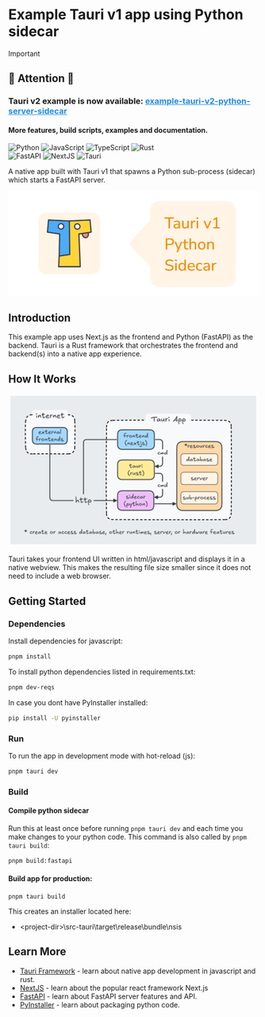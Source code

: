 # Example Tauri v1 app using Python sidecar

> [!IMPORTANT]
>
> <h2>🚨 Attention 🚨</h2>
> <h3>Tauri v2 example is now available:
> <a href="https://github.com/dieharders/example-tauri-v2-python-server-sidecar" style="color: #228be6">example-tauri-v2-python-server-sidecar</a></h3>
> <h4>More features, build scripts, examples and documentation.</h4>

<!-- <h2 align="center" style="padding: 0.5rem; margin-bottom: 1rem; font-weight: bold; background-color: #fab005; color: black; width: 100%; height: auto; text-align: center;">👀 🚨 Attention 🚨 👀<br/>Tauri v2 example is now available:<br/><a href="https://github.com/dieharders/example-tauri-v2-python-server-sidecar" style="color: #228be6">example-tauri-v2-python-server-sidecar</a>
<p style="font-weight: normal">More features, build scripts, examples and documentation.</p></h2> -->

![Python](https://img.shields.io/badge/-Python-000?&logo=Python)
![JavaScript](https://img.shields.io/badge/-JavaScript-000?&logo=JavaScript)
![TypeScript](https://img.shields.io/badge/-TypeScript-000?&logo=TypeScript)
![Rust](https://img.shields.io/badge/-Rust-000?&logo=Rust)
<br>
![FastAPI](https://img.shields.io/badge/-FastAPI-000?&logo=fastapi)
![NextJS](https://img.shields.io/badge/-NextJS-000?&logo=nextdotjs)
![Tauri](https://img.shields.io/badge/-Tauri-000?&logo=Tauri)

A native app built with Tauri v1 that spawns a Python sub-process (sidecar) which starts a FastAPI server.

![logo](extras/sidecar-logo.png "python sidecar logo")

## Introduction

This example app uses Next.js as the frontend and Python (FastAPI) as the backend. Tauri is a Rust framework that orchestrates the frontend and backend(s) into a native app experience.

## How It Works

![python sidecar architecture](extras/diagram.png "python sidecar architecture")

Tauri takes your frontend UI written in html/javascript and displays it in a native webview. This makes the resulting file size smaller since it does not need to include a web browser.

## Getting Started

### Dependencies

Install dependencies for javascript:

```bash
pnpm install
```

To install python dependencies listed in requirements.txt:

```bash
pnpm dev-reqs
```

In case you dont have PyInstaller installed:

```bash
pip install -U pyinstaller
```

### Run

To run the app in development mode with hot-reload (js):

```bash
pnpm tauri dev
```

### Build

#### Compile python sidecar

Run this at least once before running `pnpm tauri dev` and each time you make changes to your python code. This command is also called by `pnpm tauri build`:

```bash
pnpm build:fastapi
```

#### Build app for production:

```
pnpm tauri build
```

This creates an installer located here:

- \<project-dir>\src-tauri\target\release\bundle\nsis

## Learn More

- [Tauri Framework](https://tauri.app/) - learn about native app development in javascript and rust.
- [NextJS](https://nextjs.org/docs) - learn about the popular react framework Next.js
- [FastAPI](https://fastapi.tiangolo.com/) - learn about FastAPI server features and API.
- [PyInstaller](https://pyinstaller.org/en/stable/) - learn about packaging python code.
